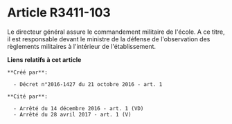 # Article R3411-103

Le directeur général assure le commandement militaire de l'école. A ce titre, il est responsable devant le ministre de la
défense de l'observation des règlements militaires à l'intérieur de l'établissement.

**Liens relatifs à cet article**

	**Créé par**:

	  - Décret n°2016-1427 du 21 octobre 2016 - art. 1

	**Cité par**:

	  - Arrêté du 14 décembre 2016 - art. 1 (VD)
	  - Arrêté du 28 avril 2017 - art. 1 (V)
